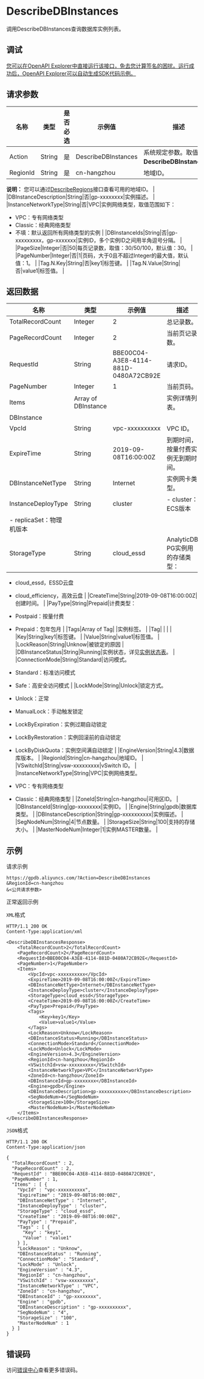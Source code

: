 # DescribeDBInstances

调用DescribeDBInstances查询数据库实例列表。

## 调试

[您可以在OpenAPI Explorer中直接运行该接口，免去您计算签名的困扰。运行成功后，OpenAPI Explorer可以自动生成SDK代码示例。](https://api.aliyun.com/#product=gpdb&api=DescribeDBInstances&type=RPC&version=2016-05-03)

## 请求参数

|名称|类型|是否必选|示例值|描述|
|--|--|----|---|--|
|Action|String|是|DescribeDBInstances|系统规定参数。取值：**DescribeDBInstances**。 |
|RegionId|String|是|cn-hangzhou|地域ID。

 **说明：** 您可以通过[DescribeRegions](~~86912~~)接口查看可用的地域ID。 |
|DBInstanceDescription|String|否|gp-xxxxxxxx|实例描述。 |
|InstanceNetworkType|String|否|VPC|实例网络类型，取值范围如下：

 -   VPC：专有网络类型
-   Classic：经典网络类型
-   不填：默认返回所有网络类型的实例 |
|DBInstanceIds|String|否|gp-xxxxxxxxx，gp-xxxxxxx|实例ID，多个实例ID之间用半角逗号分隔。 |
|PageSize|Integer|否|50|每页记录数，取值：30/50/100，默认值：30。 |
|PageNumber|Integer|否|1|页码，大于0且不超过Integer的最大值，默认值：1。 |
|Tag.N.Key|String|否|key1|标签键。 |
|Tag.N.Value|String|否|value1|标签值。 |

## 返回数据

|名称|类型|示例值|描述|
|--|--|---|--|
|TotalRecordCount|Integer|2|总记录数。 |
|PageRecordCount|Integer|2|当前页记录数。 |
|RequestId|String|BBE00C04-A3E8-4114-881D-0480A72CB92E|请求ID。 |
|PageNumber|Integer|1|当前页码。 |
|Items|Array of DBInstance| |实例详情列表。 |
|DBInstance| | | |
|VpcId|String|vpc-xxxxxxxxxx|VPC ID。 |
|ExpireTime|String|2019-09-08T16:00:00Z|到期时间，按量付费实例无到期时间。 |
|DBInstanceNetType|String|Internet|实例网卡类型。 |
|InstanceDeployType|String|cluster|-   cluster：ECS版本
-   replicaSet：物理机版本 |
|StorageType|String|cloud\_essd|AnalyticDB PG实例用的存储类型：

 -   cloud\_essd，ESSD云盘
-   cloud\_efficiency，高效云盘 |
|CreateTime|String|2019-09-08T16:00:00Z|创建时间。 |
|PayType|String|Prepaid|计费类型：

 -   Postpaid：按量付费
-   Prepaid：包年包月 |
|Tags|Array of Tag| |实例标签。 |
|Tag| | | |
|Key|String|key1|标签键。 |
|Value|String|value1|标签值。 |
|LockReason|String|Unknow|被锁定的原因 |
|DBInstanceStatus|String|Running|实例状态，详见[实例状态表](~~86944~~)。 |
|ConnectionMode|String|Standard|访问模式。

 -   Standard：标准访问模式
-   Safe：高安全访问模式 |
|LockMode|String|Unlock|锁定方式。

 -   Unlock：正常
-   ManualLock：手动触发锁定
-   LockByExpiration：实例过期自动锁定
-   LockByRestoration：实例回滚前的自动锁定
-   LockByDiskQuota：实例空间满自动锁定 |
|EngineVersion|String|4.3|数据库版本。 |
|RegionId|String|cn-hangzhou|地域ID。 |
|VSwitchId|String|vsw-xxxxxxxxx|vSwitch ID。 |
|InstanceNetworkType|String|VPC|实例网络类型。

 -   VPC：专有网络类型
-   Classic：经典网络类型 |
|ZoneId|String|cn-hangzhou|可用区ID。 |
|DBInstanceId|String|gp-xxxxxxxx|实例ID。 |
|Engine|String|gpdb|数据库类型。 |
|DBInstanceDescription|String|gp-xxxxxxxxxx|实例描述。 |
|SegNodeNum|String|4|节点数量。 |
|StorageSize|String|100|支持的存储大小。 |
|MasterNodeNum|Integer|1|实例MASTER数量。 |

## 示例

请求示例

```
https://gpdb.aliyuncs.com/?Action=DescribeDBInstances
&RegionId=cn-hangzhou
&<公共请求参数>
```

正常返回示例

`XML`格式

```
HTTP/1.1 200 OK
Content-Type:application/xml

<DescribeDBInstancesResponse>
    <TotalRecordCount>2</TotalRecordCount>
    <PageRecordCount>2</PageRecordCount>
    <RequestId>BBE00C04-A3E8-4114-881D-0480A72CB92E</RequestId>
    <PageNumber>1</PageNumber>
    <Items>
        <VpcId>vpc-xxxxxxxxxx</VpcId>
        <ExpireTime>2019-09-08T16:00:00Z</ExpireTime>
        <DBInstanceNetType>Internet</DBInstanceNetType>
        <InstanceDeployType>cluster</InstanceDeployType>
        <StorageType>cloud_essd</StorageType>
        <CreateTime>2019-09-08T16:00:00Z</CreateTime>
        <PayType>Prepaid</PayType>
        <Tags>
            <Key>key1</Key>
            <Value>value1</Value>
        </Tags>
        <LockReason>Unknow</LockReason>
        <DBInstanceStatus>Running</DBInstanceStatus>
        <ConnectionMode>Standard</ConnectionMode>
        <LockMode>Unlock</LockMode>
        <EngineVersion>4.3</EngineVersion>
        <RegionId>cn-hangzhou</RegionId>
        <VSwitchId>vsw-xxxxxxxxx</VSwitchId>
        <InstanceNetworkType>VPC</InstanceNetworkType>
        <ZoneId>cn-hangzhou</ZoneId>
        <DBInstanceId>gp-xxxxxxxx</DBInstanceId>
        <Engine>gpdb</Engine>
        <DBInstanceDescription>gp-xxxxxxxxxx</DBInstanceDescription>
        <SegNodeNum>4</SegNodeNum>
        <StorageSize>100</StorageSize>
        <MasterNodeNum>1</MasterNodeNum>
    </Items>
</DescribeDBInstancesResponse>
```

`JSON`格式

```
HTTP/1.1 200 OK
Content-Type:application/json

{
  "TotalRecordCount" : 2,
  "PageRecordCount" : 2,
  "RequestId" : "BBE00C04-A3E8-4114-881D-0480A72CB92E",
  "PageNumber" : 1,
  "Items" : [ {
    "VpcId" : "vpc-xxxxxxxxxx",
    "ExpireTime" : "2019-09-08T16:00:00Z",
    "DBInstanceNetType" : "Internet",
    "InstanceDeployType" : "cluster",
    "StorageType" : "cloud_essd",
    "CreateTime" : "2019-09-08T16:00:00Z",
    "PayType" : "Prepaid",
    "Tags" : [ {
      "Key" : "key1",
      "Value" : "value1"
    } ],
    "LockReason" : "Unknow",
    "DBInstanceStatus" : "Running",
    "ConnectionMode" : "Standard",
    "LockMode" : "Unlock",
    "EngineVersion" : "4.3",
    "RegionId" : "cn-hangzhou",
    "VSwitchId" : "vsw-xxxxxxxxx",
    "InstanceNetworkType" : "VPC",
    "ZoneId" : "cn-hangzhou",
    "DBInstanceId" : "gp-xxxxxxxx",
    "Engine" : "gpdb",
    "DBInstanceDescription" : "gp-xxxxxxxxxx",
    "SegNodeNum" : "4",
    "StorageSize" : "100",
    "MasterNodeNum" : 1
  } ]
}
```

## 错误码

访问[错误中心](https://error-center.aliyun.com/status/product/gpdb)查看更多错误码。

